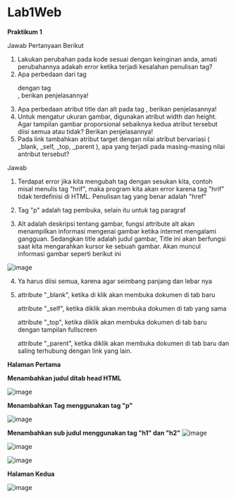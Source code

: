 # Lab1Web
**Praktikum 1**

Jawab Pertanyaan Berikut
1. Lakukan perubahan pada kode sesuai dengan keinginan anda, amati perubahannya adakah
error ketika terjadi kesalahan penulisan tag?
2. Apa perbedaan dari tag <p> dengan tag <br>, berikan penjelasannya!
3. Apa perbedaan atribut title dan alt pada tag <img>, berikan penjelasannya!
4. Untuk mengatur ukuran gambar, digunakan atribut width dan height. Agar tampilan gambar
proporsional sebaiknya kedua atribut tersebut diisi semua atau tidak? Berikan penjelasannya!
5. Pada link tambahkan atribut target dengan nilai atribut bervariasi ( _blank, _self, _top,
_parent ), apa yang terjadi pada masing-masing nilai antribut tersebut?

Jawab

1. Terdapat error jika kita mengubah tag dengan sesukan kita, contoh misal menulis tag "hrif", maka program kita akan error karena tag "hrif" tidak terdefinisi di HTML. Penulisan tag yang benar adalah "href"

2. Tag "p" adalah tag pembuka, selain itu untuk tag paragraf

3. Alt adalah deskripsi tentang gambar, fungsi attribute alt akan menampilkan informasi mengenai gambar ketika internet mengalami gangguan.
  Sedangkan title adalah judul gambar, Title ini akan berfungsi saat kita mengarahkan kursor ke sebuah gambar. Akan muncul informasi gambar seperti berikut ini

![image](https://user-images.githubusercontent.com/39154644/112295529-9370f980-8cc6-11eb-9c5a-baa67516f6a9.png)

4. Ya harus diisi semua, karena agar seimbang panjang dan lebar nya

5. attribute "_blank", ketika di klik akan membuka dokumen di tab baru

   attribute "_self", ketika diklik akan membuka dokumen di tab yang sama
  
   attribute "_top", ketika diklik akan membuka dokumen di tab baru dengan tampilan fullscreen
   
   attribute "_parent", ketika diklik akan membuka dokumen di tab baru dan saling terhubung dengan link yang lain.




**Halaman Pertama**

**Menambahkan judul ditab head HTML**

![image](https://user-images.githubusercontent.com/39154644/112301031-1ea0be00-8ccc-11eb-81f8-a873aa4ca77f.png)


**Menambahkan Tag menggunakan tag "p"**

![image](https://user-images.githubusercontent.com/39154644/112301348-6c1d2b00-8ccc-11eb-9716-724f1d6d23fe.png)

**Menambahkan sub judul menggunakan tag "h1" dan "h2"**
![image](https://user-images.githubusercontent.com/39154644/112301250-514ab680-8ccc-11eb-9c92-a8c4c2ab03ff.png)


![image](https://user-images.githubusercontent.com/39154644/112301450-8951f980-8ccc-11eb-9d2c-a235a048441f.png)


![image](https://user-images.githubusercontent.com/39154644/112301582-abe41280-8ccc-11eb-962c-deb01132e85a.png)




**Halaman Kedua**


![image](https://user-images.githubusercontent.com/39154644/112301713-d03fef00-8ccc-11eb-8af8-c73a63f38772.png)

 

